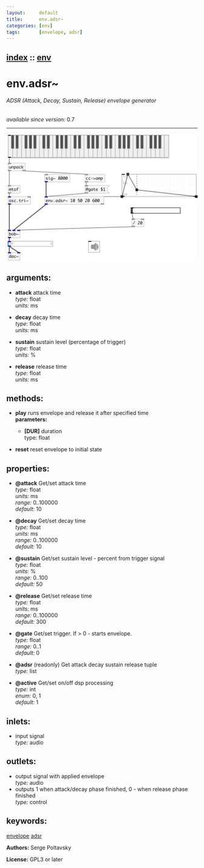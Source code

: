 ```yaml
---
layout:     default
title:      env.adsr~
categories: [env]
tags:       [envelope, adsr]
---
```

[index](index.html) :: [env](category_env.html)
---

# env.adsr~

###### ADSR (Attack, Decay, Sustain, Release) envelope generator

*available since version:* 0.7

---




[![example](../examples/img/env.adsr~.jpg)](../examples/pd/env.adsr~.pd)



## arguments:

* **attack**
attack time<br>
_type:_ float<br>
_units:_ ms<br>

* **decay**
decay time<br>
_type:_ float<br>
_units:_ ms<br>

* **sustain**
sustain level (percentage of trigger)<br>
_type:_ float<br>
_units:_ %<br>

* **release**
release time<br>
_type:_ float<br>
_units:_ ms<br>



## methods:

* **play**
runs envelope and release it after specified time<br>
  __parameters:__
  - **[DUR]** duration<br>
    type: float <br>

* **reset**
reset envelope to initial state<br>




## properties:

* **@attack** 
Get/set attack time<br>
_type:_ float<br>
_units:_ ms<br>
_range:_ 0..100000<br>
_default:_ 10<br>

* **@decay** 
Get/set decay time<br>
_type:_ float<br>
_units:_ ms<br>
_range:_ 0..100000<br>
_default:_ 10<br>

* **@sustain** 
Get/set sustain level - percent from trigger signal<br>
_type:_ float<br>
_units:_ %<br>
_range:_ 0..100<br>
_default:_ 50<br>

* **@release** 
Get/set release time<br>
_type:_ float<br>
_units:_ ms<br>
_range:_ 0..100000<br>
_default:_ 300<br>

* **@gate** 
Get/set trigger. If &gt; 0 - starts envelope.<br>
_type:_ float<br>
_range:_ 0..1<br>
_default:_ 0<br>

* **@adsr** (readonly)
Get attack decay sustain release tuple<br>
_type:_ list<br>

* **@active** 
Get/set on/off dsp processing<br>
_type:_ int<br>
_enum:_ 0, 1<br>
_default:_ 1<br>



## inlets:

* input signal<br>
_type:_ audio



## outlets:

* output signal with applied envelope<br>
_type:_ audio
* outputs 1 when attack/decay phase finished, 0 - when release phase finished<br>
_type:_ control



## keywords:

[envelope](keywords/envelope.html)
[adsr](keywords/adsr.html)






**Authors:** Serge Poltavsky




**License:** GPL3 or later





